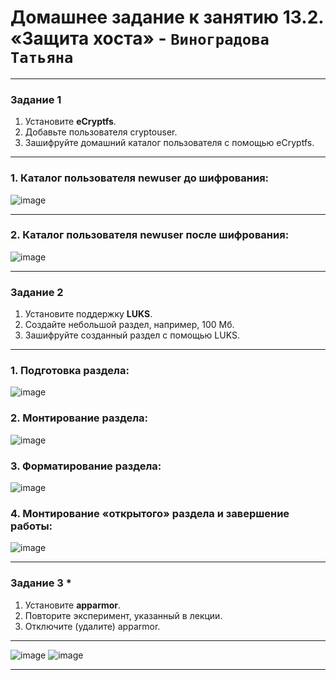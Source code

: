 # Домашнее задание к занятию 13.2. «Защита хоста» - `Виноградова Татьяна`
------

### Задание 1

1. Установите **eCryptfs**.
2. Добавьте пользователя cryptouser.
3. Зашифруйте домашний каталог пользователя с помощью eCryptfs.
---

### 1. Каталог пользователя newuser до шифрования: 
![image](https://user-images.githubusercontent.com/103531664/222484907-422a0ae2-6a45-42dc-b74a-251f801e6c62.png)

---

### 2. Каталог пользователя newuser после шифрования:
![image](https://user-images.githubusercontent.com/103531664/222484939-6194ebb5-1586-431f-904c-6cedef5842d0.png)

---

### Задание 2

1. Установите поддержку **LUKS**.
2. Создайте небольшой раздел, например, 100 Мб.
3. Зашифруйте созданный раздел с помощью LUKS.
---

### 1. Подготовка раздела:
![image](https://user-images.githubusercontent.com/103531664/222507663-bba212d5-3446-4116-8d54-e8d9c578aaf6.png)
### 2. Монтирование раздела:
![image](https://user-images.githubusercontent.com/103531664/222508162-b19957f3-4110-4937-b6ff-5c3f002621c6.png)
### 3. Форматирование раздела:
![image](https://user-images.githubusercontent.com/103531664/222508636-54165c32-0a74-4c8a-8444-584e8c12f897.png)
### 4. Монтирование «открытого» раздела и завершение работы:
![image](https://user-images.githubusercontent.com/103531664/222509519-96a16460-b579-4484-8687-79428215c063.png)

---

### Задание 3 *

1. Установите **apparmor**.
2. Повторите эксперимент, указанный в лекции.
3. Отключите (удалите) apparmor.

---

![image](https://user-images.githubusercontent.com/103531664/222524731-483dc709-e387-42b8-bddb-d408cff16390.png)
![image](https://user-images.githubusercontent.com/103531664/222525655-6ae53d5c-27c4-49dc-9a01-fba79744ac55.png)

---
